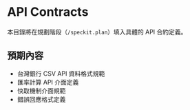 # API Contracts

本目錄將在規劃階段（`/speckit.plan`）填入具體的 API 合約定義。

## 預期內容

- 台灣銀行 CSV API 資料格式規範
- 匯率計算 API 介面定義
- 快取機制介面規範
- 錯誤回應格式定義
